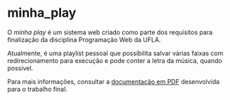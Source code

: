 # minha_play

O *minha play* é um sistema web criado como parte dos requisitos para finalização da disciplina Programação Web da UFLA.

Atualmente, é uma playlist pessoal que possibilita salvar várias faixas com redirecionamento para execução e pode conter a letra da música, quando possível.

Para mais informações, consultar a [documentação em PDF](https://github.com/mateuscarvalhog/minha_play/blob/main/documentacao.pdf) desenvolvida para o trabalho final.
